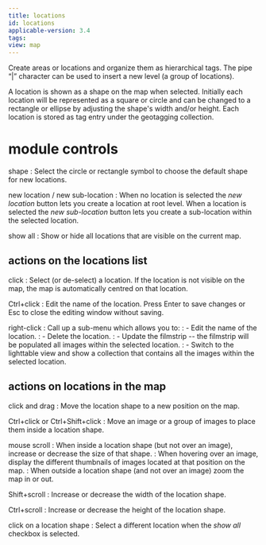 ```yaml
---
title: locations
id: locations
applicable-version: 3.4
tags: 
view: map
---
```


Create areas or locations and organize them as hierarchical tags. The pipe “|” character can be used to insert a new level (a group of locations).

A location is shown as a shape on the map when selected. Initially each location will be represented as a square or circle and can be changed to a rectangle or ellipse by adjusting the shape's width and/or height. Each location is stored as tag entry under the geotagging collection.

# module controls

shape
: Select the circle or rectangle symbol to choose the default shape for new locations.

new location / new sub-location
: When no location is selected the _new location_ button lets you create a location at root level. When a location is selected the _new sub-location_ button lets you create a sub-location within the selected location.

show all
: Show or hide all locations that are visible on the current map.


## actions on the locations list

click
: Select (or de-select) a location. If the location is not visible on the map, the map is automatically centred on that location.

Ctrl+click
: Edit the name of the location. Press Enter to save changes or Esc to close the editing window without saving.

right-click
: Call up a sub-menu which allows you to:
: - Edit the name of the location.
: - Delete the location.
: - Update the filmstrip -- the filmstrip will be populated all images within the selected location.
: - Switch to the lighttable view and show a collection that contains all the images within the selected location.

## actions on locations in the map

click and drag
: Move the location shape to a new position on the map.

Ctrl+click or Ctrl+Shift+click
: Move an image or a group of images to place them inside a location shape.

mouse scroll
: When inside a location shape (but not over an image), increase or decrease the size of that shape.
: When hovering over an image, display the different thumbnails of images located at that position on the map.
: When outside a location shape (and not over an image) zoom the map in or out.

Shift+scroll
: Increase or decrease the width of the location shape.

Ctrl+scroll
: Increase or decrease the height of the location shape.

click on a location shape
: Select a different location when the _show all_ checkbox is selected.

